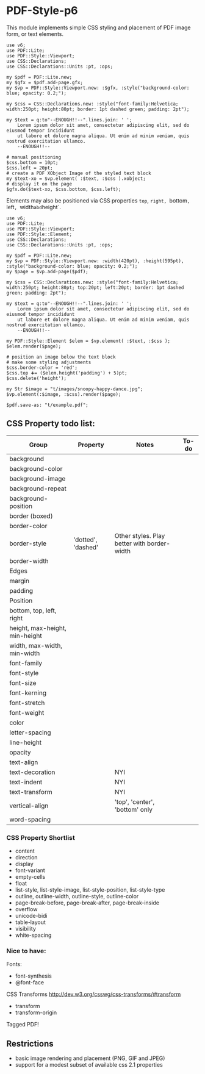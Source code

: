 PDF-Style-p6
============
This module implements simple CSS styling and placement of PDF image form, or text elements.


```
use v6;
use PDF::Lite;
use PDF::Style::Viewport;
use CSS::Declarations;
use CSS::Declarations::Units :pt, :ops;

my $pdf = PDF::Lite.new;
my $gfx = $pdf.add-page.gfx;
my $vp = PDF::Style::Viewport.new: :$gfx, :style("background-color: blue; opacity: 0.2;");

my $css = CSS::Declarations.new: :style("font-family:Helvetica; width:250pt; height:80pt; border: 1pt dashed green; padding: 2pt");

my $text = q:to"--ENOUGH!!--".lines.join: ' ';
    Lorem ipsum dolor sit amet, consectetur adipiscing elit, sed do eiusmod tempor incididunt
    ut labore et dolore magna aliqua. Ut enim ad minim veniam, quis nostrud exercitation ullamco.
    --ENOUGH!!--

# manual positioning
$css.bottom = 10pt;
$css.left = 20pt;
# create a PDF XObject Image of the styled text block
my $text-xo = $vp.element( :$text, :$css ).xobject;
# display it on the page
$gfx.do($text-xo, $css.bottom, $css.left);
```

Elements may also be positioned via CSS properties `top`, `right, `bottom`, `left`, `width` abd `height`.

```
use v6;
use PDF::Lite;
use PDF::Style::Viewport;
use PDF::Style::Element;
use CSS::Declarations;
use CSS::Declarations::Units :pt, :ops;

my $pdf = PDF::Lite.new;
my $vp = PDF::Style::Viewport.new: :width(420pt), :height(595pt), :style("background-color: blue; opacity: 0.2;");
my $page = $vp.add-page($pdf);

my $css = CSS::Declarations.new: :style("font-family:Helvetica; width:250pt; height:80pt; top:20pt; left:20pt; border: 1pt dashed green; padding: 2pt");

my $text = q:to"--ENOUGH!!--".lines.join: ' ';
    Lorem ipsum dolor sit amet, consectetur adipiscing elit, sed do eiusmod tempor incididunt
    ut labore et dolore magna aliqua. Ut enim ad minim veniam, quis nostrud exercitation ullamco.
    --ENOUGH!!--

my PDF::Style::Element $elem = $vp.element( :$text, :$css );
$elem.render($page);

# position an image below the text block
# make some styling adjustments
$css.border-color = 'red';
$css.top ➕= ($elem.height('padding') + 5)pt;
$css.delete('height');

my Str $image = "t/images/snoopy-happy-dance.jpg";
$vp.element(:$image, :$css).render($page);

$pdf.save-as: "t/example.pdf";
```

## CSS Property todo list:
Group|Property|Notes|To-do
---|---|---|---
background||
  |background-color||
  |background-image||
  |background-repeat||
  |background-position||
border (boxed)|
  |border-color||
  |border-style|'dotted', 'dashed'|Other styles. Play better with border-width
  |border-width
Edges|
  |margin
  |padding
Position|
  |bottom, top, left, right
  |height, max-height, min-height
  |width, max-width, min-width
  |font-family
  |font-style
  |font-size
  |font-kerning
  |font-stretch
  |font-weight||
  |color||
  |letter-spacing||
  |line-height||
  |opacity||
  |text-align||
  |text-decoration||NYI
  |text-indent||NYI
  |text-transform||NYI
  |vertical-align||'top', 'center', 'bottom' only
  |word-spacing||
  
### CSS Property Shortlist
- content
- direction
- display
- font-variant
- empty-cells
- float
- list-style, list-style-image, list-style-position, list-style-type
- outline, outline-width, outline-style, outline-color
- page-break-before, page-break-after, page-break-inside
- overflow
- unicode-bidi
- table-layout
- visibility
- white-spacing

### Nice to have:
Fonts:
- font-synthesis
- @font-face

CSS Transforms http://dev.w3.org/csswg/css-transforms/#transform
- transform
- transform-origin

Tagged PDF!

## Restrictions

- basic image rendering and placement (PNG, GIF and JPEG)
- support for a modest subset of available css 2.1 properties
